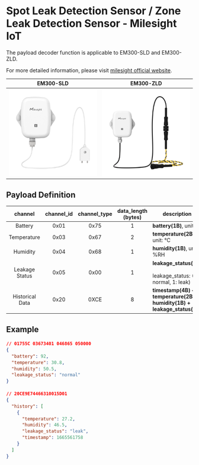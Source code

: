 # Spot Leak Detection Sensor / Zone Leak Detection Sensor - Milesight IoT

The payload decoder function is applicable to EM300-SLD and EM300-ZLD.

For more detailed information, please visit [milesight official website](https://www.milesight-iot.com).

|          EM300-SLD          |          EM300-ZLD          |
| :-------------------------: | :-------------------------: |
| ![EM300-SLD](EM300-SLD.png) | ![EM300-ZLD](EM300-ZLD.png) |

## Payload Definition

|     channel     | channel_id | channel_type | data_length (bytes) | description                                                             |
| :-------------: | :--------: | :----------: | :-----------------: | ----------------------------------------------------------------------- |
|     Battery     |    0x01    |     0x75     |          1          | **battery(1B)**, unit: %                                                |
|   Temperature   |    0x03    |     0x67     |          2          | **temperature(2B)**, unit: ℃                                            |
|    Humidity     |    0x04    |     0x68     |          1          | **humidity(1B)**, unit: %RH                                             |
| Leakage Status  |    0x05    |     0x00     |          1          | **leakage_status(1B)**<br/><br/>leakage_status: (0: normal, 1: leak)    |
| Historical Data |    0x20    |     0XCE     |          8          | **timestamp(4B) + temperature(2B) + humidity(1B) + leakage_status(1B)** |

## Example

```json
// 01755C 03673401 046865 050000
{
  "battery": 92,
  "temperature": 30.8,
  "humidity": 50.5,
  "leakage_status": "normal"
}

// 20CE9E74466310015D01
{
  "history": [
    {
      "temperature": 27.2,
      "humidity": 46.5,
      "leakage_status": "leak",
      "timestamp": 1665561758
    }
  ]
}
```
